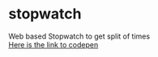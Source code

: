 # stopwatch
Web based Stopwatch  to get split of times  
[Here is the link to codepen](https://codepen.io/hopgausi/pen/PobdjQq) 
